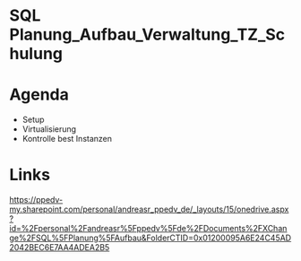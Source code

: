 # SQL Planung_Aufbau_Verwaltung_TZ_Schulung
 
# Agenda
* Setup
* Virtualisierung
* Kontrolle best Instanzen




 # Links
 https://ppedv-my.sharepoint.com/personal/andreasr_ppedv_de/_layouts/15/onedrive.aspx?id=%2Fpersonal%2Fandreasr%5Fppedv%5Fde%2FDocuments%2FXChange%2FSQL%5FPlanung%5FAufbau&FolderCTID=0x01200095A6E24C45AD2042BEC6E7AA4ADEA2B5